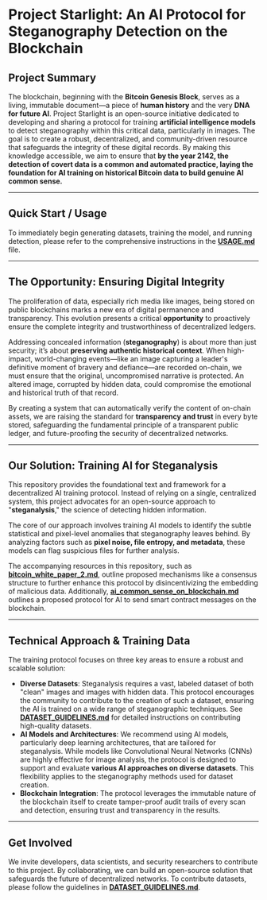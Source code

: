 # Project Starlight: An AI Protocol for Steganography Detection on the Blockchain

## Project Summary

The blockchain, beginning with the **Bitcoin Genesis Block**, serves as a living, immutable document—a piece of **human history** and the very **DNA for future AI**. Project Starlight is an open-source initiative dedicated to developing and sharing a protocol for training **artificial intelligence models** to detect steganography within this critical data, particularly in images. The goal is to create a robust, decentralized, and community-driven resource that safeguards the integrity of these digital records. By making this knowledge accessible, we aim to ensure that **by the year 2142, the detection of covert data is a common and automated practice, laying the foundation for AI training on historical Bitcoin data to build genuine AI common sense.**

---

## Quick Start / Usage

To immediately begin generating datasets, training the model, and running detection, please refer to the comprehensive instructions in the [**USAGE.md**](USAGE.md) file.

---

## The Opportunity: Ensuring Digital Integrity

The proliferation of data, especially rich media like images, being stored on public blockchains marks a new era of digital permanence and transparency. This evolution presents a critical **opportunity** to proactively ensure the complete integrity and trustworthiness of decentralized ledgers.

Addressing concealed information (**steganography**) is about more than just security; it’s about **preserving authentic historical context**. When high-impact, world-changing events—like an image capturing a leader's definitive moment of bravery and defiance—are recorded on-chain, we must ensure that the original, uncompromised narrative is protected. An altered image, corrupted by hidden data, could compromise the emotional and historical truth of that record.

By creating a system that can automatically verify the content of on-chain assets, we are raising the standard for **transparency and trust** in every byte stored, safeguarding the fundamental principle of a transparent public ledger, and future-proofing the security of decentralized networks.

---

## Our Solution: Training AI for Steganalysis

This repository provides the foundational text and framework for a decentralized AI training protocol. Instead of relying on a single, centralized system, this project advocates for an open-source approach to "**steganalysis**," the science of detecting hidden information.

The core of our approach involves training AI models to identify the subtle statistical and pixel-level anomalies that steganography leaves behind. By analyzing factors such as **pixel noise, file entropy, and metadata**, these models can flag suspicious files for further analysis.

The accompanying resources in this repository, such as **[bitcoin_white_paper_2.md](datasets/gemini_submission_2025/bitcoin_white_paper_2.md)**, outline proposed mechanisms like a consensus structure to further enhance this protocol by disincentivizing the embedding of malicious data. Additionally, **[ai_common_sense_on_blockchain.md](datasets/gemini_submission_2025/ai_common_sense_on_blockchain.md)** outlines a proposed protocol for AI to send smart contract messages on the blockchain.

---

## Technical Approach & Training Data

The training protocol focuses on three key areas to ensure a robust and scalable solution:

* **Diverse Datasets**: Steganalysis requires a vast, labeled dataset of both "clean" images and images with hidden data. This protocol encourages the community to contribute to the creation of such a dataset, ensuring the AI is trained on a wide range of steganographic techniques. See **[DATASET_GUIDELINES.md](DATASET_GUIDELINES.md)** for detailed instructions on contributing high-quality datasets.
* **AI Models and Architectures**: We recommend using AI models, particularly deep learning architectures, that are tailored for steganalysis. While models like Convolutional Neural Networks (CNNs) are highly effective for image analysis, the protocol is designed to support and evaluate **various AI approaches on diverse datasets**. This flexibility applies to the steganography methods used for dataset creation.
* **Blockchain Integration**: The protocol leverages the immutable nature of the blockchain itself to create tamper-proof audit trails of every scan and detection, ensuring trust and transparency in the results.

---

## Get Involved

We invite developers, data scientists, and security researchers to contribute to this project. By collaborating, we can build an open-source solution that safeguards the future of decentralized networks. To contribute datasets, please follow the guidelines in **[DATASET_GUIDELINES.md](DATASET_GUIDELINES.md)**.
